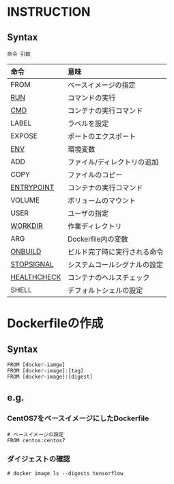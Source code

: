 # INSTRUCTION
## Syntax
```
命令 引数
```
|命令|意味|
|:---|:---|
|FROM|ベースイメージの指定|
|[RUN](https://github.com/thetaru/memorandum/tree/master/OS/Linux/CentOS8/Docker/dockerfile/INSTRUCTION/RUN)|コマンドの実行|
|[CMD](https://github.com/thetaru/memorandum/tree/master/OS/Linux/CentOS8/Docker/dockerfile/INSTRUCTION/CMD)|コンテナの実行コマンド|
|LABEL|ラベルを設定|
|EXPOSE|ポートのエクスポート|
|[ENV](https://github.com/thetaru/memorandum/tree/master/OS/Linux/CentOS8/Docker/dockerfile/INSTRUCTION/ENV)|環境変数|
|ADD|ファイル/ディレクトリの追加|
|COPY|ファイルのコピー|
|[ENTRYPOINT](https://github.com/thetaru/memorandum/tree/master/OS/Linux/CentOS8/Docker/dockerfile/INSTRUCTION/ENTRYPOINT)|コンテナの実行コマンド|
|VOLUME|ボリュームのマウント|
|USER|ユーザの指定|
|[WORKDIR](https://github.com/thetaru/memorandum/tree/master/OS/Linux/CentOS8/Docker/dockerfile/INSTRUCTION/WORKDIR)|作業ディレクトリ|
|ARG|Dockerfile内の変数|
|[ONBUILD](https://github.com/thetaru/memorandum/tree/master/OS/Linux/CentOS8/Docker/dockerfile/INSTRUCTION/ONBUILD)|ビルド完了時に実行される命令|
|[STOPSIGNAL](https://github.com/thetaru/memorandum/tree/master/OS/Linux/CentOS8/Docker/dockerfile/INSTRUCTION/STOPSIGNAL)|システムコールシグナルの設定|
|[HEALTHCHECK](https://github.com/thetaru/memorandum/tree/master/OS/Linux/CentOS8/Docker/dockerfile/INSTRUCTION/HEALTHCHECK)|コンテナのヘルスチェック|
|SHELL|デフォルトシェルの設定|
# Dockerfileの作成
## Syntax
```
FROM [docker-iamge]
FROM [docker-image]:[tag]
FROM [docker-image]:[digest]
```
## e.g.
### CentOS7をベースイメージにしたDockerfile
```
# ベースイメージの設定
FROM centos:centos7
```
### ダイジェストの確認
```
# docker image ls --digests tensorflow
```
